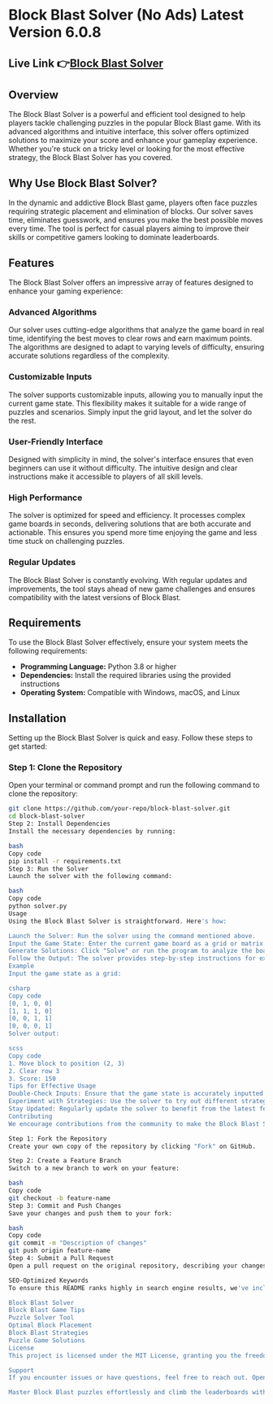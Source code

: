 # Block Blast Solver (No Ads) Latest Version 6.0.8 
## Live Link 👉[Block Blast Solver](http://blockblastmodapk.com/game/block-blast-solver)


## Overview

The Block Blast Solver is a powerful and efficient tool designed to help players tackle challenging puzzles in the popular Block Blast game. With its advanced algorithms and intuitive interface, this solver offers optimized solutions to maximize your score and enhance your gameplay experience. Whether you're stuck on a tricky level or looking for the most effective strategy, the Block Blast Solver has you covered.

## Why Use Block Blast Solver?

In the dynamic and addictive Block Blast game, players often face puzzles requiring strategic placement and elimination of blocks. Our solver saves time, eliminates guesswork, and ensures you make the best possible moves every time. The tool is perfect for casual players aiming to improve their skills or competitive gamers looking to dominate leaderboards.

## Features

The Block Blast Solver offers an impressive array of features designed to enhance your gaming experience:

### Advanced Algorithms

Our solver uses cutting-edge algorithms that analyze the game board in real time, identifying the best moves to clear rows and earn maximum points. The algorithms are designed to adapt to varying levels of difficulty, ensuring accurate solutions regardless of the complexity.

### Customizable Inputs

The solver supports customizable inputs, allowing you to manually input the current game state. This flexibility makes it suitable for a wide range of puzzles and scenarios. Simply input the grid layout, and let the solver do the rest.

### User-Friendly Interface

Designed with simplicity in mind, the solver's interface ensures that even beginners can use it without difficulty. The intuitive design and clear instructions make it accessible to players of all skill levels.

### High Performance

The solver is optimized for speed and efficiency. It processes complex game boards in seconds, delivering solutions that are both accurate and actionable. This ensures you spend more time enjoying the game and less time stuck on challenging puzzles.

### Regular Updates

The Block Blast Solver is constantly evolving. With regular updates and improvements, the tool stays ahead of new game challenges and ensures compatibility with the latest versions of Block Blast.

## Requirements

To use the Block Blast Solver effectively, ensure your system meets the following requirements:

- **Programming Language:** Python 3.8 or higher
- **Dependencies:** Install the required libraries using the provided instructions
- **Operating System:** Compatible with Windows, macOS, and Linux

## Installation

Setting up the Block Blast Solver is quick and easy. Follow these steps to get started:

### Step 1: Clone the Repository

Open your terminal or command prompt and run the following command to clone the repository:

```bash
git clone https://github.com/your-repo/block-blast-solver.git
cd block-blast-solver
Step 2: Install Dependencies
Install the necessary dependencies by running:

bash
Copy code
pip install -r requirements.txt
Step 3: Run the Solver
Launch the solver with the following command:

bash
Copy code
python solver.py
Usage
Using the Block Blast Solver is straightforward. Here's how:

Launch the Solver: Run the solver using the command mentioned above.
Input the Game State: Enter the current game board as a grid or matrix. The solver accepts inputs in a simple, easy-to-read format.
Generate Solutions: Click "Solve" or run the program to analyze the board and generate optimal moves.
Follow the Output: The solver provides step-by-step instructions for executing the best moves. Apply these moves in your game to clear rows and maximize your score.
Example
Input the game state as a grid:

csharp
Copy code
[0, 1, 0, 0]  
[1, 1, 1, 0]  
[0, 0, 1, 1]  
[0, 0, 0, 1]
Solver output:

scss
Copy code
1. Move block to position (2, 3)
2. Clear row 3
3. Score: 150
Tips for Effective Usage
Double-Check Inputs: Ensure that the game state is accurately inputted to get precise results.
Experiment with Strategies: Use the solver to try out different strategies and improve your gameplay skills.
Stay Updated: Regularly update the solver to benefit from the latest features and improvements.
Contributing
We encourage contributions from the community to make the Block Blast Solver even better. Here's how you can contribute:

Step 1: Fork the Repository
Create your own copy of the repository by clicking "Fork" on GitHub.

Step 2: Create a Feature Branch
Switch to a new branch to work on your feature:

bash
Copy code
git checkout -b feature-name
Step 3: Commit and Push Changes
Save your changes and push them to your fork:

bash
Copy code
git commit -m "Description of changes"
git push origin feature-name
Step 4: Submit a Pull Request
Open a pull request on the original repository, describing your changes and their benefits. Our team will review and merge your contributions.

SEO-Optimized Keywords
To ensure this README ranks highly in search engine results, we've included the following keywords:

Block Blast Solver
Block Blast Game Tips
Puzzle Solver Tool
Optimal Block Placement
Block Blast Strategies
Puzzle Game Solutions
License
This project is licensed under the MIT License, granting you the freedom to use, modify, and distribute the solver while attributing the original authors.

Support
If you encounter issues or have questions, feel free to reach out. Open an issue in the repository, or contact the maintainers directly for assistance. We are here to help you make the most of the Block Blast Solver.

Master Block Blast puzzles effortlessly and climb the leaderboards with the Block Blast Solver. Start using it today and transform your gameplay experience!
